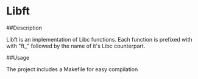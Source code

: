 # Libft

##Description

Libft is an implementation of Libc functions. Each function is prefixed with with "ft_" followed by the name of it's Libc counterpart.

##Usage

The project includes a Makefile for easy compilation


